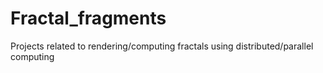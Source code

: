 # Fractal_fragments
Projects related to rendering/computing fractals using distributed/parallel computing
